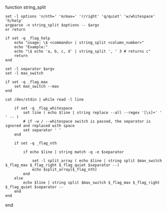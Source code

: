 

function string_split

	set -l options 'n/nth=' 'm/max=' 'r/right' 'q/quiet' 'w/whitespace' 'h/help'
	argparse -n string_split $options -- $argv
	or return
   
	if set -q _flag_help
		echo "usage: \$ <commands> | string_split <column_number>"
		echo "Example:"
		echo "\$ echo 'a, b, c, d' | string_split ', ' 3 # returns c"
		return
	end
	
	set -l separator $argv
	set -l max_switch
	
	if set -q _flag_max
		set max_switch --max
	end
	
	cat /dev/stdin | while read -l line

		if set -q _flag_whitespace
			set line ( echo $line | string replace --all --regex '[\s]+' ' ' -- )
			# if -w / --whitespace switch is passed, the separator is ignored and replaced with space
			set separator ' '
		end

		if set -q _flag_nth
			
			if echo $line | string match -q -e $separator
			
				set -l split_array ( echo $line | string split $max_switch $_flag_max $_flag_right $_flag_quiet $separator --)
				echo $split_array[$_flag_nth]
			end
		else
			echo $line | string split $max_switch $_flag_max $_flag_right $_flag_quiet $separator --
		end
	end
end


 

